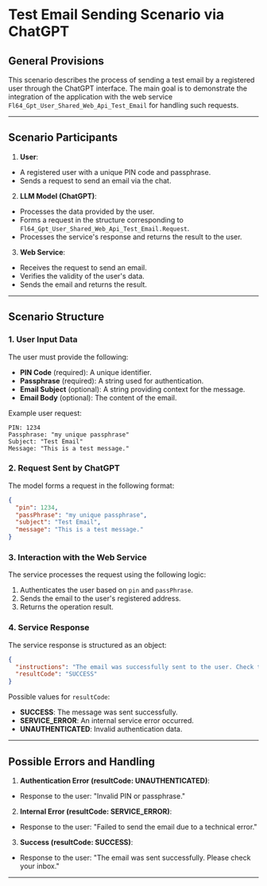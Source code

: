 
# Test Email Sending Scenario via ChatGPT

## General Provisions

This scenario describes the process of sending a test email by a registered user through the ChatGPT interface. The main goal is to demonstrate the integration of the application with the web service `Fl64_Gpt_User_Shared_Web_Api_Test_Email` for handling such requests.

---

## Scenario Participants

1. **User**:

- A registered user with a unique PIN code and passphrase.
- Sends a request to send an email via the chat.

2. **LLM Model (ChatGPT)**:

- Processes the data provided by the user.
- Forms a request in the structure corresponding to `Fl64_Gpt_User_Shared_Web_Api_Test_Email.Request`.
- Processes the service's response and returns the result to the user.

3. **Web Service**:

- Receives the request to send an email.
- Verifies the validity of the user's data.
- Sends the email and returns the result.

---

## Scenario Structure

### 1. User Input Data

The user must provide the following:

- **PIN Code** (required): A unique identifier.
- **Passphrase** (required): A string used for authentication.
- **Email Subject** (optional): A string providing context for the message.
- **Email Body** (optional): The content of the email.

Example user request:

```
PIN: 1234
Passphrase: "my unique passphrase"
Subject: "Test Email"
Message: "This is a test message."
```

### 2. Request Sent by ChatGPT

The model forms a request in the following format:

```json
{
  "pin": 1234,
  "passPhrase": "my unique passphrase",
  "subject": "Test Email",
  "message": "This is a test message."
}
```

### 3. Interaction with the Web Service

The service processes the request using the following logic:

1. Authenticates the user based on `pin` and `passPhrase`.
2. Sends the email to the user's registered address.
3. Returns the operation result.

### 4. Service Response

The service response is structured as an object:

```json
{
  "instructions": "The email was successfully sent to the user. Check the user's registered email for the message.",
  "resultCode": "SUCCESS"
}
```

Possible values for `resultCode`:

- **SUCCESS**: The message was sent successfully.
- **SERVICE_ERROR**: An internal service error occurred.
- **UNAUTHENTICATED**: Invalid authentication data.

---

## Possible Errors and Handling

1. **Authentication Error (resultCode: UNAUTHENTICATED)**:

- Response to the user: "Invalid PIN or passphrase."

2. **Internal Error (resultCode: SERVICE_ERROR)**:

- Response to the user: "Failed to send the email due to a technical error."

3. **Success (resultCode: SUCCESS)**:

- Response to the user: "The email was sent successfully. Please check your inbox."

---
